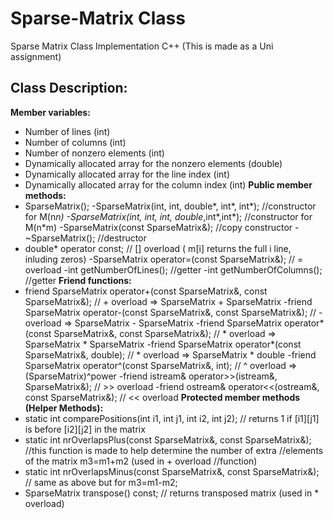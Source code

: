 # Sparse-Matrix Class
 Sparse Matrix Class Implementation C++
 (This is made as a Uni assignment)
 
 ## Class Description:
 
**Member variables:** 
- Number of lines (int)
- Number of columns (int)
- Number of nonzero elements (int)
- Dynamically allocated array for the nonzero elements (double)
- Dynamically allocated array for the line index (int)
- Dynamically allocated array for the column index (int)
**Public member methods:**
- SparseMatrix();
		-SparseMatrix(int, int, double*, int*, int*); //constructor for M(n*n)
		-SparseMatrix(int, int, int, double*,int*,int*); //constructor for M(n*m)
		-SparseMatrix(const SparseMatrix&); //copy constructor
		-~SparseMatrix(); //destructor
- double* operator[](int) const; // [] overload ( m[i] returns the full i line, inluding zeros)
		-SparseMatrix operator=(const SparseMatrix&); // = overload
		-int getNumberOfLines(); //getter
		-int getNumberOfColumns(); //getter
**Friend functions:**
- friend SparseMatrix operator+(const SparseMatrix&, const SparseMatrix&); // + overload => SparseMatrix + SparseMatrix
		-friend SparseMatrix operator-(const SparseMatrix&, const SparseMatrix&); // - overload => SparseMatrix - SparseMatrix
		-friend SparseMatrix operator*(const SparseMatrix&, const SparseMatrix&); // * overload => SparseMatrix * SparseMatrix
		-friend SparseMatrix operator*(const SparseMatrix&, double); // * overload => SparseMatrix * double
		-friend SparseMatrix operator^(const SparseMatrix&, int); // ^ overload => (SparseMatrix)^power
		-friend istream& operator>>(istream&, SparseMatrix&); // >> overload
		-friend ostream& operator<<(ostream&, const SparseMatrix&); // << overload
**Protected member methods (Helper Methods):**
- static int comparePositions(int i1, int j1, int i2, int j2);  // returns 1 if [i1][j1] is before [i2][j2] in the matrix
- static int nrOverlapsPlus(const SparseMatrix&, const SparseMatrix&); //this function is made to help determine the number of extra                                                                           //elements of the matrix m3=m1+m2 (used in + overload                                                                                   //function) 
- static int nrOverlapsMinus(const SparseMatrix&, const SparseMatrix&); // same as above but for m3=m1-m2;
- SparseMatrix transpose() const; // returns transposed matrix (used in * overload)
	
